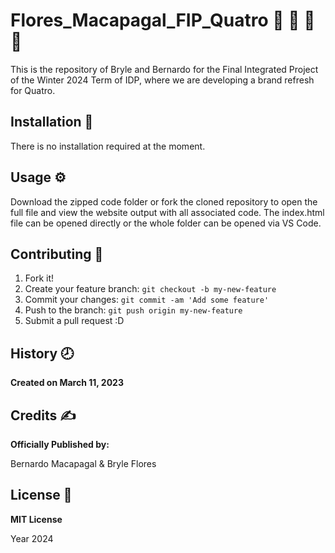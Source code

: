 # Flores_Macapagal_FIP_Quatro :grapes: :strawberry: :orange: :green_apple:
This is the repository of Bryle and Bernardo for the Final Integrated Project of the Winter 2024 Term of IDP, where we are developing a brand refresh for Quatro.

## Installation :wrench:

There is no installation required at the moment.

## Usage :gear:

Download the zipped code folder or fork the cloned repository to open the full file and view the website output with all associated code. The index.html file can be opened directly or the whole folder can be opened via VS Code.

## Contributing :bookmark:

1. Fork it!
2. Create your feature branch: `git checkout -b my-new-feature`
3. Commit your changes: `git commit -am 'Add some feature'`
4. Push to the branch: `git push origin my-new-feature`
5. Submit a pull request :D

## History :clock8:
**Created on March 11, 2023**

## Credits :writing_hand:
__Officially Published by:__

Bernardo Macapagal & Bryle Flores

## License :page_facing_up:
__MIT License__

Year 2024

